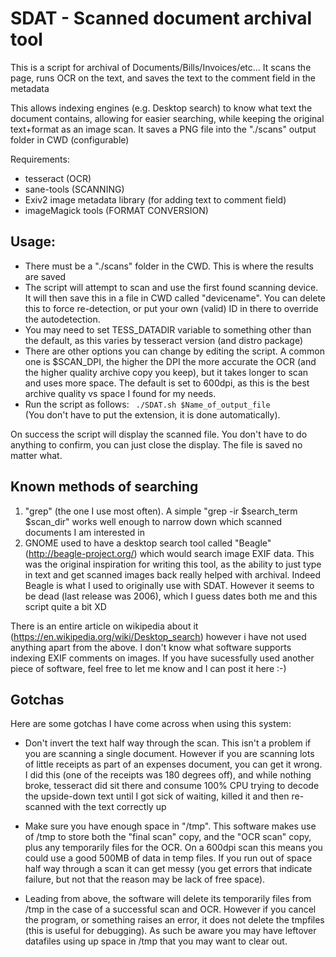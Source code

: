 SDAT - Scanned document archival tool
====

This is a script for archival of Documents/Bills/Invoices/etc...
It scans the page, runs OCR on the text, and saves the text to the comment field in the metadata 

This allows indexing engines (e.g. Desktop search) to know what text the document contains, allowing for easier searching, while keeping the original text+format as an image scan. It saves a PNG file into the "./scans" output folder in CWD (configurable)

Requirements:
* tesseract (OCR)
* sane-tools (SCANNING)
* Exiv2 image metadata library (for adding text to comment field)
* imageMagick tools (FORMAT CONVERSION)

Usage:
----


* There must be a "./scans" folder in the CWD. This is where the results are saved
* The script will attempt to scan and use the first found scanning device. It will then save this in a file in CWD called "devicename". You can delete this to force re-detection, or put your own (valid) ID in there to override the autodetection.
* You may need to set TESS_DATADIR variable to something other than the default, as this varies by tesseract version (and distro package)
* There are other options you can change by editing the script. A common one is $SCAN_DPI, the higher the DPI the more accurate the OCR (and the higher quality archive copy you keep), but it takes longer to scan and uses more space. The default is set to 600dpi, as this is the best archive quality vs space I found for my needs.
* Run the script as follows:
<code> ./SDAT.sh $Name_of_output_file </code> (You don't have to put the extension, it is done automatically).

On success the script will display the scanned file. You don't have to do anything to confirm, you can just close the display. The file is saved no matter what.

Known methods of searching
----

1. "grep" (the one I use most often). A simple "grep -ir $search_term $scan_dir" works well enough to narrow down which scanned documents I am interested in
2. GNOME used to have a desktop search tool called "Beagle" (http://beagle-project.org/) which would search image EXIF data. This was the original inspiration for writing this tool, as the ability to just type in text and get scanned images back really helped with archival. Indeed Beagle is what I used to originally use with SDAT. However it seems to be dead (last release was 2006), which I guess dates both me and this script quite a bit XD

There is an entire article on wikipedia about it (https://en.wikipedia.org/wiki/Desktop_search) however i have not used anything apart from the above. I don't know what software supports indexing EXIF comments on images. If you have sucessfully used another piece of software, feel free to let me know and I can post it here :-) 

Gotchas
----

Here are some gotchas I have come across when using this system:

* Don't invert the text half way through the scan. This isn't a problem if you are scanning a single document. However if you are scanning lots of little receipts as part of an expenses document, you can get it wrong. I did this (one of the receipts was 180 degrees off), and while nothing broke, tesseract did sit there and consume 100% CPU trying to decode the upside-down text until I got sick of waiting, killed it and then re-scanned with the text correctly up

* Make sure you have enough space in "/tmp". This software makes use of /tmp to store both the "final scan" copy, and the "OCR scan" copy, plus any temporarily files for the OCR. On a 600dpi scan this means you could use a good 500MB of data in temp files. If you run out of space half way through a scan it can get messy (you get errors that indicate failure, but not that the reason may be lack of free space). 

* Leading from above, the software will delete its temporarily files from /tmp in the case of a successful scan and OCR. However if you cancel the program, or something raises an error, it does not delete the tmpfiles (this is useful for debugging). As such be aware you may have leftover datafiles using up space in /tmp that you may want to clear out. 
